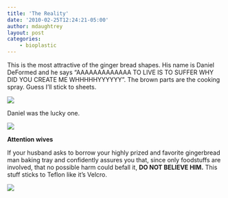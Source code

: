 ```yaml
---
title: 'The Reality'
date: '2010-02-25T12:24:21-05:00'
author: mdaughtrey
layout: post
categories:
    - bioplastic
---
```


This is the most attractive of the ginger bread shapes. His name is Daniel DeFormed and he says “AAAAAAAAAAAAA TO LIVE IS TO SUFFER WHY DID YOU CREATE ME WHHHHHYYYYYY”. The brown parts are the cooking spray. Guess I’ll stick to sheets.

![](/assets/uploads/2010/02/l_2048_1536_9F333FB5-7D5A-4D36-A5F5-DE6D1B08C5F3.jpeg)

Daniel was the lucky one.

![](/assets/uploads/2010/02/p_2048_1536_F53FD99A-A3C6-4A6B-9ADE-FD86DE9B3837.jpeg)

**Attention wives**

If your husband asks to borrow your highly prized and favorite gingerbread man baking tray and confidently assures you that, since only foodstuffs are involved, that no possible harm could befall it, **DO NOT BELIEVE HIM.** This stuff sticks to Teflon like it’s Velcro.

![](/assets/uploads/2010/02/l_2048_1536_815C7ADB-98B1-4EED-A660-16B3CEF5ED2C.jpeg)
